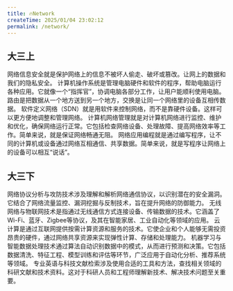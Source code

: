 ```yaml
---
title: 🔥Network
createTime: 2025/01/04 23:02:12
permalink: /network/
---
```


## 大三上

<CardGrid>
  <LinkCard title="😀网络信息安全" href="/network/rmkxdy87/">网络信息安全就是保护网络上的信息不被坏人偷走、破坏或篡改。让网上的数据和我们的隐私安全。</LinkCard>
  <LinkCard title="😄计算机操作系统" href="/network/qdes0sge/">计算机操作系统是管理电脑硬件和软件的程序，帮助电脑运行各种应用。它就像一个“指挥官”，协调电脑各部分工作，让用户能顺利使用电脑。</LinkCard>
  <LinkCard title="😆路由与交换" href="/network/o6pj1ty3/">路由是把数据从一个地方送到另一个地方，交换是让同一个网络里的设备互相传数据。</LinkCard>
  <LinkCard title="☺️软件定义网络" href="/network/imb9omso/">软件定义网络（SDN）就是用软件来控制网络，而不是靠硬件设备。这样可以更方便地调整和管理网络。</LinkCard>
  <LinkCard title="🙂计算机网络管理" href="/network/n0rmn2lz/">计算机网络管理就是对计算机网络进行监控、维护和优化，确保网络运行正常。它包括检查网络设备、处理故障、提高网络效率等工作。简单来说，就是保证网络畅通无阻。</LinkCard>
  <LinkCard title="😉网络应用编程" href="/network/rmkxdy87/">网络应用编程就是通过编写程序，让不同的计算机或设备通过网络互相通信、共享数据。简单来说，就是写程序让网络上的设备可以相互“说话”。</LinkCard>
</CardGrid>

## 大三下

<CardGrid>
  <LinkCard title="😀 网络协议分析与攻防技术" href="/network/0krrgnaf/">网络协议分析与攻防技术涉及理解和解析网络通信协议，以识别潜在的安全漏洞。它结合了网络流量监控、漏洞挖掘与反制技术，旨在提升网络的防御能力。</LinkCard>
  <LinkCard title="😄 无线网络与物联网技术" href="/network/57j0dndx/">无线网络与物联网技术是指通过无线通信方式连接设备、传输数据的技术。它涵盖了Wi-Fi、蓝牙、Zigbee等协议，及其在智能家居、工业自动化等领域的应用。</LinkCard>
  <LinkCard title="😆 云计算技术" href="/network/wqqi33ee/">云计算是通过互联网提供按需计算资源和服务的技术。它使企业和个人能够无需投资昂贵的硬件，通过网络共享资源来实现弹性计算、存储和处理能力。</LinkCard>
  <LinkCard title="☺️ 机器学习与智能数据处理" href="/network/fuy9n8d7/">机器学习与智能数据处理技术通过算法自动识别数据中的模式，从而进行预测和决策。它包括数据清洗、特征工程、模型训练和评估等环节，广泛应用于自动化分析、推荐系统等领域。</LinkCard>
  <LinkCard title="🙂 专业英语与科技文献检索" href="/network/4ud798sy/">专业英语与科技文献检索涉及使用合适的工具和方法，查找相关领域的科研文献和技术资料。这对于科研人员和工程师理解新技术、解决技术问题至关重要。</LinkCard>  
</CardGrid>
